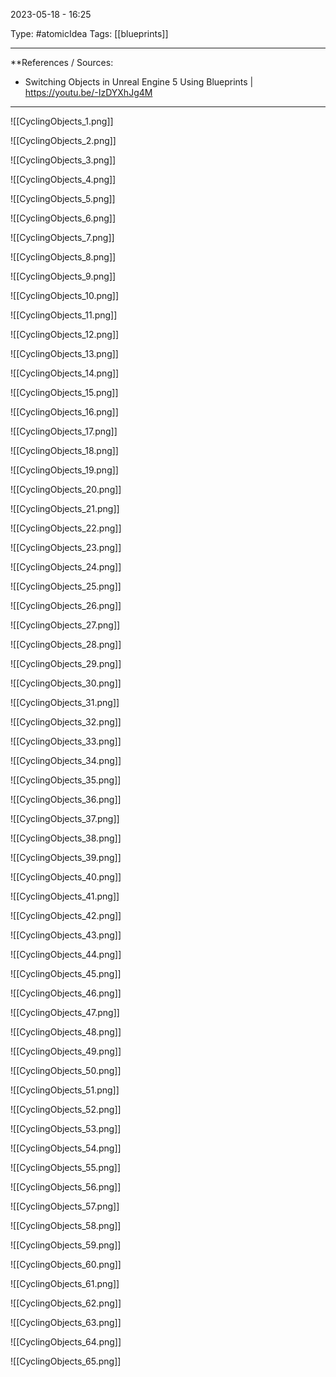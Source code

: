 2023-05-18 - 16:25

Type: #atomicIdea 
Tags: [[blueprints]]

---
**References  / Sources:
- Switching Objects in Unreal Engine 5 Using Blueprints | https://youtu.be/-IzDYXhJg4M
---


![[CyclingObjects_1.png]]

![[CyclingObjects_2.png]]

![[CyclingObjects_3.png]]

![[CyclingObjects_4.png]]

![[CyclingObjects_5.png]]

![[CyclingObjects_6.png]]

![[CyclingObjects_7.png]]

![[CyclingObjects_8.png]]

![[CyclingObjects_9.png]]

![[CyclingObjects_10.png]]

![[CyclingObjects_11.png]]

![[CyclingObjects_12.png]]

![[CyclingObjects_13.png]]

![[CyclingObjects_14.png]]

![[CyclingObjects_15.png]]

![[CyclingObjects_16.png]]

![[CyclingObjects_17.png]]

![[CyclingObjects_18.png]]

![[CyclingObjects_19.png]]

![[CyclingObjects_20.png]]

![[CyclingObjects_21.png]]

![[CyclingObjects_22.png]]

![[CyclingObjects_23.png]]

![[CyclingObjects_24.png]]

![[CyclingObjects_25.png]]

![[CyclingObjects_26.png]]

![[CyclingObjects_27.png]]

![[CyclingObjects_28.png]]

![[CyclingObjects_29.png]]

![[CyclingObjects_30.png]]

![[CyclingObjects_31.png]]

![[CyclingObjects_32.png]]

![[CyclingObjects_33.png]]

![[CyclingObjects_34.png]]

![[CyclingObjects_35.png]]

![[CyclingObjects_36.png]]

![[CyclingObjects_37.png]]

![[CyclingObjects_38.png]]

![[CyclingObjects_39.png]]

![[CyclingObjects_40.png]]

![[CyclingObjects_41.png]]

![[CyclingObjects_42.png]]

![[CyclingObjects_43.png]]

![[CyclingObjects_44.png]]

![[CyclingObjects_45.png]]

![[CyclingObjects_46.png]]

![[CyclingObjects_47.png]]

![[CyclingObjects_48.png]]

![[CyclingObjects_49.png]]

![[CyclingObjects_50.png]]

![[CyclingObjects_51.png]]

![[CyclingObjects_52.png]]

![[CyclingObjects_53.png]]

![[CyclingObjects_54.png]]

![[CyclingObjects_55.png]]

![[CyclingObjects_56.png]]

![[CyclingObjects_57.png]]

![[CyclingObjects_58.png]]

![[CyclingObjects_59.png]]

![[CyclingObjects_60.png]]

![[CyclingObjects_61.png]]

![[CyclingObjects_62.png]]

![[CyclingObjects_63.png]]

![[CyclingObjects_64.png]]

![[CyclingObjects_65.png]]